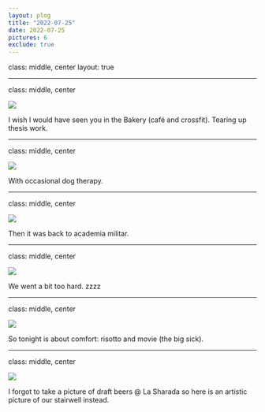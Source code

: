 ```yaml
---
layout: plog
title: "2022-07-25"
date: 2022-07-25
pictures: 6
exclude: true
---
```


class: middle, center
layout: true

---

class: middle, center

<img class="plog-picture" src="{{ site.baseurl }}/img/plog/2022-07-25/01.jpg" />

I wish I would have seen you in the Bakery (café and crossfit). Tearing up thesis work.

---

class: middle, center

<img class="plog-picture" src="{{ site.baseurl }}/img/plog/2022-07-25/02.jpg" />

With occasional dog therapy.

---

class: middle, center

<img class="plog-picture" src="{{ site.baseurl }}/img/plog/2022-07-25/03.jpg" />

Then it was back to academia militar.

---

class: middle, center

<img class="plog-picture" src="{{ site.baseurl }}/img/plog/2022-07-25/04.jpg" />

We went a bit too hard. zzzz

---

class: middle, center

<img class="plog-picture" src="{{ site.baseurl }}/img/plog/2022-07-25/05.jpg" />

So tonight is about comfort: risotto and movie (the big sick).

---

class: middle, center

<img class="plog-picture" src="{{ site.baseurl }}/img/plog/2022-07-25/06.jpg" />

I forgot to take a picture of draft beers @ La Sharada so here is an artistic picture of our stairwell instead.
